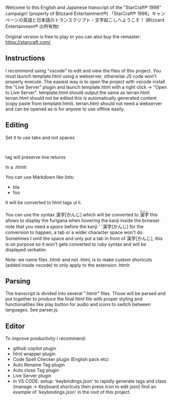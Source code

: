 
<img src="https://rodolphe-vaillant.fr/images/2021-10/starcraft_transcript_terran_banner.jpg" title=""  alt="" >

Welcome to this English and Japanese transcript of the "StarCraft® 1998" campaign!
(property of Blizzard Entertainment®)
「StarCraft® 1998」キャンペーンの英語と日本語のトランスクリプト・文字起こしへようこそ！
(Blizzard Entertainment® の所有物)

Original version is free to play or you can also buy the remaster:
https://starcraft.com/





Instructions
------------

I recommend using "vscode" to edit and view the files of this project.
You must launch template.html using a webserver, otherwise JS code won't
properly execute. The easiest way is to open the project with vscode
install the "Live Server" plugin and launch template.html with a right click
-> "Open to Live Server". template.html should output the same as terran.html
terran.html should not be edited this is automatically generated content
(copy paste from template.html). terran.html should not need a webserver
and can be opened as is for anyone to use offline easily.


Editing
-------

Set it to use tabs and not spaces
<pre> </pre> tag  will preserve line returns

In a .htmlr:

You can use Markdown like lists:
- bla
- foo

It will be converted to html tags ul li.

You can use the syntax
漢字[かんじ]
which will be converted to
<ruby>漢字<rt>かんじ</rt></ruby>
this allows to display the furigana when hovering the kanji inside the browser.
note that you need a *space* before the kanji ' '漢字[かんじ] for the conversion to
happen, a tab or a wider character space won't do.
Sometimes I omit the space and only put a tab in front of 漢字[かんじ],
this is on purpose so it won't gets converted to ruby syntax and will be displayed verbatim.


Note: we name files .htmlr and not .html,
is to make custom shortcuts (added inside vscode) to only apply to the extension .htmlr


Parsing
-------

The transcript is divided into several ".htmlr" files.
Those will be parsed and put together to produce the final html file
with proper styling and functionalities like play button for audio and icons to switch between languages.
See parser.js.


Editor
------

To improve productivity I recommend:

 - github copilot plugin
 - html wrapper plugin
 - Code Spell Checker plugin (English pack etc)
 - Auto Rename Tag plugin
 - Auto close Tag plugin
 - Live Server plugin
 - in VS CODE:  setup: 'keybindings.json' to rapidly generate tags and class
 (manage -> Keyboard shortcuts then press icon to edit json)
  find an example of 'keybindings.json' in the root of this project.

